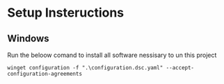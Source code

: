 # Setup Insteructions #

## Windows #

Run the beloow comand to install all software nessisary to un this project

```pwsh
winget configuration -f ".\configuration.dsc.yaml" --accept-configuration-agreements
```
